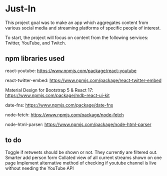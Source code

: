 # Just-In

This project goal was to make an app which aggregates content from various social media and streaming platforms of specific people of interest.

To start, the project will focus on content from the following services: Twitter, YouTube, and Twitch.

## npm libraries used

react-youtube: https://www.npmjs.com/package/react-youtube

react-twitter-embed: https://www.npmjs.com/package/react-twitter-embed

Material Design for Bootstrap 5 & React 17: https://www.npmjs.com/package/mdb-react-ui-kit

date-fns: https://www.npmjs.com/package/date-fns

node-fetch: https://www.npmjs.com/package/node-fetch

node-html-parser: https://www.npmjs.com/package/node-html-parser


## to do

Toggle if retweets should be shown or not. They currently are filtered out.
Smarter add person form
Collated view of all current streams shown on one page
Implement alternative method of checking if youtube channel is live without needing the YouTube API

